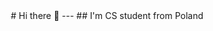<div align="center">
# Hi there 👋
---
## I'm CS student from Poland
</div>


<!--
**bazant03/bazant03** is a ✨ _special_ ✨ repository because its `README.md` (this file) appears on your GitHub profile.

Here are some ideas to get you started:

- 🔭 I’m currently working on my web appclication project
- 🌱 I’m currently learning C for AVR microcontrollers

##💻 I use:
<img src="https://img.shields.io/badge/C-A8B9CC?style=for-the-badge&logo=c&logoColor=white" alt="C"/>
